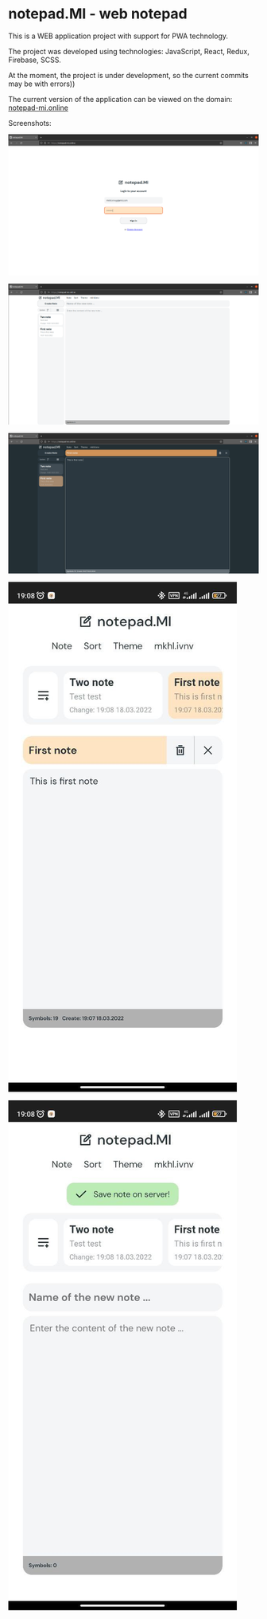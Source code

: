 
# notepad.MI - web notepad

This is a WEB application project with support for PWA technology.


The project was developed using technologies: JavaScript, React, Redux, Firebase, SCSS.

At the moment, the project is under development, so the current commits may be with errors))

The current version of the application can be viewed on the domain: [notepad-mi.online](https://www.notepad-mi.online)

Screenshots:

![Screenshoot 1 Desktop ](./README/screenshot_1.png)

![Screenshoot 2 Desktop ](./README/screenshot_2.png)

![Screenshoot 3 Desktop ](./README/screenshot_3.png)

![Screenshoot 4 Mobile ](./README/screenshot_4.jpg)

![Screenshoot 4 Mobile ](./README/screenshot_5.jpg)

